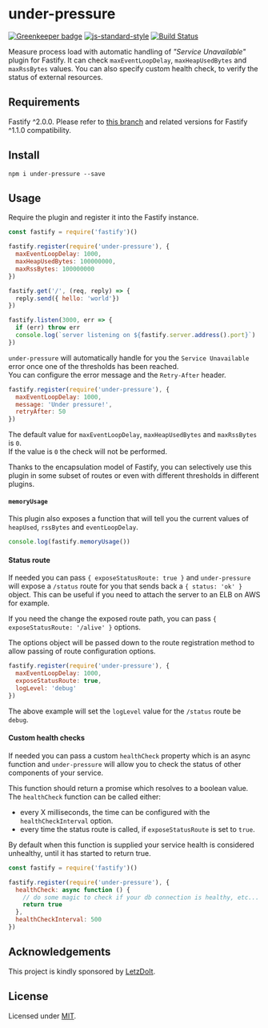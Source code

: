 # under-pressure

[![Greenkeeper badge](https://badges.greenkeeper.io/fastify/under-pressure.svg)](https://greenkeeper.io/)
[![js-standard-style](https://img.shields.io/badge/code%20style-standard-brightgreen.svg?style=flat)](http://standardjs.com/)
[![Build Status](https://travis-ci.org/fastify/under-pressure.svg?branch=master)](https://travis-ci.org/fastify/under-pressure)

Measure process load with automatic handling of *"Service Unavailable"* plugin for Fastify.
It can check `maxEventLoopDelay`, `maxHeapUsedBytes` and `maxRssBytes` values.
You can also specify custom health check, to verify the status of
external resources.

<a name="requirements"></a>
## Requirements

Fastify ^2.0.0. Please refer to [this branch](https://github.com/fastify/under-pressure/tree/1.x) and related versions for Fastify ^1.1.0 compatibility.

<a name="install"></a>
## Install
```
npm i under-pressure --save
```

<a name="usage"></a>
## Usage
Require the plugin and register it into the Fastify instance.

```js
const fastify = require('fastify')()

fastify.register(require('under-pressure'), {
  maxEventLoopDelay: 1000,
  maxHeapUsedBytes: 100000000,
  maxRssBytes: 100000000
})

fastify.get('/', (req, reply) => {
  reply.send({ hello: 'world'})
})

fastify.listen(3000, err => {
  if (err) throw err
  console.log(`server listening on ${fastify.server.address().port}`)
})
```
`under-pressure` will automatically handle for you the `Service Unavailable` error once one of the thresholds has been reached.  
You can configure the error message and the `Retry-After` header.
```js
fastify.register(require('under-pressure'), {
  maxEventLoopDelay: 1000,
  message: 'Under pressure!',
  retryAfter: 50
})
```

The default value for `maxEventLoopDelay`, `maxHeapUsedBytes` and `maxRssBytes` is `0`.  
If the value is `0` the check will not be performed.

Thanks to the encapsulation model of Fastify, you can selectively use this plugin in some subset of routes or even with different thresholds in different plugins.

#### `memoryUsage`
This plugin also exposes a function that will tell you the current values of `heapUsed`, `rssBytes` and `eventLoopDelay`.
```js
console.log(fastify.memoryUsage())
```

#### Status route
If needed you can pass `{ exposeStatusRoute: true }` and `under-pressure` will expose a `/status` route for you that sends back a `{ status: 'ok' }` object. This can be useful if you need to attach the server to an ELB on AWS for example.

If you need the change the exposed route path, you can pass `{ exposeStatusRoute: '/alive' }` options.

The options object will be passed down to the route registration method to allow passing of route configuration options.
```js
fastify.register(require('under-pressure'), {
  maxEventLoopDelay: 1000,
  exposeStatusRoute: true,
  logLevel: 'debug'
})
```
The above example will set the `logLevel` value for the `/status` route be `debug`.

#### Custom health checks
If needed you can pass a custom `healthCheck` property which is an async function and `under-pressure` will allow you to check the status of other components of your service.

This function should return a promise which resolves to a boolean value. The `healthCheck` function can be called either:

* every X milliseconds, the time can be
  configured with the `healthCheckInterval` option.
* every time the status route is called, if `exposeStatusRoute` is set
  to `true`.

By default when this function is supplied your service health is considered unhealthy, until it has started to return true.

```js
const fastify = require('fastify')()

fastify.register(require('under-pressure'), {
  healthCheck: async function () {
    // do some magic to check if your db connection is healthy, etc...
    return true
  },
  healthCheckInterval: 500
})
```

<a name="acknowledgements"></a>
## Acknowledgements

This project is kindly sponsored by [LetzDoIt](http://www.letzdoitapp.com/).  

<a name="license"></a>
## License

Licensed under [MIT](./LICENSE).

